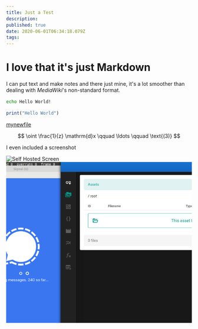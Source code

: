 ```yaml
---
title: Just a Test
description: 
published: true
date: 2020-06-01T06:34:18.079Z
tags: 
---
```


# I love that it's just Markdown

I can put text and make notes and there just mine, it's a lot smoother than dealing with *MediaWiki*'s non-standard format.

```bash
echo Hello World!
```

```jl
print("Hello World")
```
[mynewfile](./mynewfile)

$$
\oint \frac{1}{z} \mathrm{d}x \qquad \ldots \qquad \text{(3)}
$$

I even included a screenshot

![Self Hosted Screen](https://ryansnotes.org/webdav/screenshot_from_2020-05-10_14-35-35.png)
![I even Included a screenshot](/screenshot_from_2020-05-10_14-35-35.png)